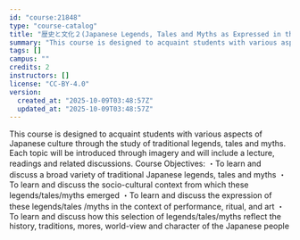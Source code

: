 ```yaml
---
id: "course:21848"
type: "course-catalog"
title: "歴史と文化２(Japanese Legends, Tales and Myths as Expressed in the Arts: 1) ／HISTORY AND CULTURE2(JAPANESE LEGENDS, TALES AND MYTHS AS EXPRESSED IN THE ARTS: 1)"
summary: "This course is designed to acquaint students with various aspects of Japanese culture through the study of traditional l…"
tags: []
campus: ""
credits: 2
instructors: []
license: "CC-BY-4.0"
version:
  created_at: "2025-10-09T03:48:57Z"
  updated_at: "2025-10-09T03:48:57Z"
---
```

This course is designed to acquaint students with various aspects of Japanese culture through the study of traditional legends, tales and myths. Each topic will be introduced through imagery and will include a lecture, readings and related discussions. Course Objectives: ・To learn and discuss a broad variety of traditional Japanese legends, tales and myths ・To learn and discuss the socio-cultural context from which these legends/tales/myths emerged ・To learn and discuss the expression of these legends/tales /myths in the context of performance, ritual, and art ・To learn and discuss how this selection of legends/tales/myths reflect the history, traditions, mores, world-view and character of the Japanese people
